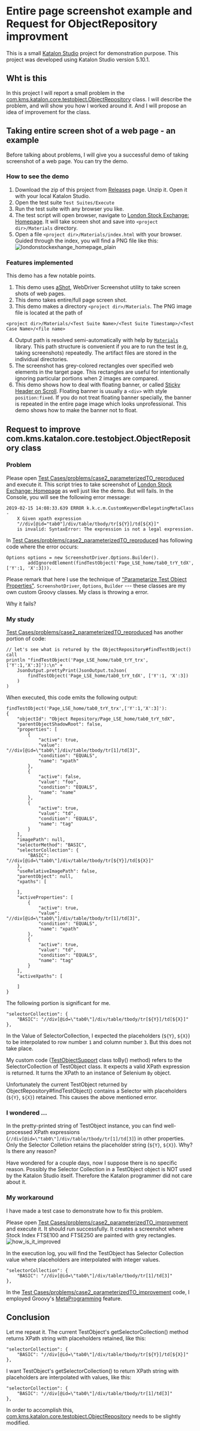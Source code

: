 # Entire page screenshot example and Request for ObjectRepository improvment

This is a small [Katalon Studio](https://www.katalon.com/) project for demonstration purpose. This project was developed using Katalon Studio version 5.10.1.

## Wht is this

In this project I will report a small problem in the   [com.kms.katalon.core.testobject.ObjectRepository](https://github.com/katalon-studio/katalon-studio-testing-framework/blob/master/Include/scripts/groovy/com/kms/katalon/core/testobject/ObjectRepository.java) class. I will describe the problem, and will show you how I worked around it. And I will propose an idea of improvement for the class.

## Taking entire screen shot of a web page - an example

Before talking about problems, I will give you a successful demo of taking screenshot of a web page. You can try the demo.

### How to see the demo

1. Download the zip of this project from [Releases](https://github.com/kazurayam/Entire_page_screenshot_example_and_request_for_ObjectRepository_improvement/releases) page. Unzip it. Open it with your local Katalon Studio.
2. Open the test suite `Test Suites/Execute`
3. Run the test suite with any browser you like.
4. The test script will open browser, navigate to [London Stock Exchange: Homepage](https://www.londonstockexchange.com/home/homepage.htm). It will take screen shot and save into `<project dir>/Materials` directory.
5. Open a file `<project dir>/Materials/index.html` with your browser. Guided through the index, you will find a PNG file like this:
![londonstockexhange_homepage_plain](docs/images/londonstockexchange_homepage.png)

### Features implemented

This demo has a few notable points.

1. This demo uses [aShot](https://github.com/pazone/ashot), WebDriver Screenshot utility to take screen shots of web pages.
2. This demo takes entire/full page screen shot.
3. This demo makes a directory `<project dir>/Materials`. The PNG image file is located at the path of
```
<project dir>/Materials/<Test Suite Name>/<Test Suite Timestamp>/<Test Case Name>/<file name>
```
4. Output path is resolved semi-automatically with help by [`Materials`](https://github.com/kazurayam/Materials) library. This path structure is convenient if you are to run the test (e.g, taking screenshots) repeatedly. The artifact files are stored in the individual directories.
5. The screenshot has grey-colored rectangles over specified web elements in the target page. This rectangles are useful for intentionally ignoring particular portions when 2 images are compared.
6. This demo shows how to deal with floating banner, or called [Sticky Header on Scroll](https://www.w3schools.com/howto/howto_js_sticky_header.asp). Floating banner is usually a `<div>` with style `position:fixed`. If you do not treat floating banner specially, the banner is repeated in the entire page image which looks unprofessional. This demo shows how to make the banner not to float.

## Request to improve com.kms.katalon.core.testobject.ObjectRepository class

### Problem

Please open [Test Cases/problems/case2_parameterizedTO_reproduced](Scripts/problems/case2_parameterizedTO_reproduced/Script1550193830805.groovy) and execute it. This script tries to take screenshot of [London Stock Exchange: Homepage](https://www.londonstockexchange.com/home/homepage.htm) as well just like the demo. But will fails. In the Console, you will see the following error message:

```
2019-02-15 14:08:33.639 ERROR k.k.c.m.CustomKeywordDelegatingMetaClass -
    X Given xpath expression
    "//div[@id="tab0"]/div/table/tbody/tr[${Y}]/td[${X}]"
    is invalid: SyntaxError: The expression is not a legal expression.
```


In [Test Cases/problems/case2_parameterizedTO_reproduced](Scripts/problems/case2_parameterizedTO_reproduced/Script1550193830805.groovy) has following code where the error occurs:
```
Options options = new ScreenshotDriver.Options.Builder().
        addIgnoredElement(findTestObject('Page_LSE_home/tab0_trY_tdX', ['Y':1, 'X':3])).
```

Please remark that here I use the technique of ["Parametarize Test Object Properties"](https://docs.katalon.com/katalon-studio/docs/parameterize-webmobile-test-object-properties.html). `ScreenshotDriver`, `Options`, `Builder` --- these classes are my own custom Groovy classes. My class is throwing a error.

Why it fails?

### My study

[Test Cases/problems/case2_parameterizedTO_reproduced](Scripts/problems/case2_parameterizedTO_reproduced/Script1550193830805.groovy) has another portion of code:
```
// let's see what is retured by the ObjectRepository#findTestObject() call
println "findTestObject('Page_LSE_home/tab0_trY_trx',['Y':1,'X':3]'):\n" +
	JsonOutput.prettyPrint(JsonOutput.toJson(
		findTestObject('Page_LSE_home/tab0_trY_tdX', ['Y':1, 'X':3])
	)
)
```

When executed, this code emits the following output:
```
findTestObject('Page_LSE_home/tab0_trY_trx',['Y':1,'X':3]'):
{
    "objectId": "Object Repository/Page_LSE_home/tab0_trY_tdX",
    "parentObjectShadowRoot": false,
    "properties": [
        {
            "active": true,
            "value": "//div[@id=\"tab0\"]/div/table/tbody/tr[1]/td[3]",
            "condition": "EQUALS",
            "name": "xpath"
        },
        {
            "active": false,
            "value": "foo",
            "condition": "EQUALS",
            "name": "name"
        },
        {
            "active": true,
            "value": "td",
            "condition": "EQUALS",
            "name": "tag"
        }
    ],
    "imagePath": null,
    "selectorMethod": "BASIC",
    "selectorCollection": {
        "BASIC": "//div[@id=\"tab0\"]/div/table/tbody/tr[${Y}]/td[${X}]"
    },
    "useRelativeImagePath": false,
    "parentObject": null,
    "xpaths": [

    ],
    "activeProperties": [
        {
            "active": true,
            "value": "//div[@id=\"tab0\"]/div/table/tbody/tr[1]/td[3]",
            "condition": "EQUALS",
            "name": "xpath"
        },
        {
            "active": true,
            "value": "td",
            "condition": "EQUALS",
            "name": "tag"
        }
    ],
    "activeXpaths": [

    ]
}
```

The following portion is significant for me.
```
"selectorCollection": {
    "BASIC": "//div[@id=\"tab0\"]/div/table/tbody/tr[${Y}]/td[${X}]"
},
```
In the Value of SelectorCollection, I expected the placeholders (`${Y}`, `${X}`) to be interpolated to row number `1` and column number `3`. But this does not take place.

My custom code ([TestObjectSupport](Keywords/com/kazurayam/ksbackyard/TestObjectSupport.groovy) class toBy() method) refers to the SelectorCollection of TestObject class. It expects a valid XPath expression is returned. It turns the XPath to an instance of Selenium `By` object.

Unfortunately the current TestObject returned by ObjectRepository#findTestObject() contains a Selector with placeholders (`${Y}`, `${X}`) retained. This causes the above mentioned error.

### I wondered ...

In the pretty-printed string of TestObject instance, you can find well-processed XPath expressions (`//div[@id=\"tab0\"]/div/table/tbody/tr[1]/td[3]`) in other properties. Only the Selector Colletion retains the placeholder string (`${Y}`, `${X}`). Why? Is there any reason?

Have wondered for a couple days, now I suppose there is no specific reason. Possibly the Selector Collection in a TestObject object is NOT used by the Katalon Studio itself. Therefore the Katalon programmer did not care about it.

### My workaround

I have made a test case to demonstrate how to fix this problem.

Please open [Test Cases/problems/case2_parameterizedTO_improvement](Scripts/problems/case2_parameterizedTO_improvment/Script1550193820302.groovy) and execute it. It should run successfully. It creates a screenshot where Stock Index FTSE100 and FTSE250 are painted with grey rectangles.
![how_is_it_improved](docs/images/how_is_it_improved.png)

In the execution log, you will find the TestObject has Selector Collection value where placeholders are interpolated with integer values.
```
"selectorCollection": {
    "BASIC": "//div[@id=\"tab0\"]/div/table/tbody/tr[1]/td[3]"
},
```

In the [Test Cases/problems/case2_parameterizedTO_improvement](Scripts/problems/case2_parameterizedTO_improvment/Script1550193820302.groovy) code, I employed Groovy's [MetaProgramming](http://groovy-lang.org/metaprogramming.html#metaprogramming_emc) feature.


## Conclusion

Let me repeat it. The current TestObject's getSelectorCollection() method returns XPath string with placeholders retained, like this:
```
"selectorCollection": {
    "BASIC": "//div[@id=\"tab0\"]/div/table/tbody/tr[${Y}]/td[${X}]"
},

```

I want TestObject's getSelectorCollection() to return XPath string with placeholders are interpolated with values, like this:
```
"selectorCollection": {
    "BASIC": "//div[@id=\"tab0\"]/div/table/tbody/tr[1]/td[3]"
},
```

In order to accomplish this, [com.kms.katalon.core.testobject.ObjectRepository](https://github.com/katalon-studio/katalon-studio-testing-framework/blob/master/Include/scripts/groovy/com/kms/katalon/core/testobject/ObjectRepository.java) needs to be slightly modified.
